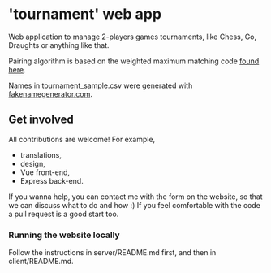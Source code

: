 # 'tournament' web app

Web application to manage 2-players games tournaments, like Chess, Go,
Draughts or anything like that.

Pairing algorithm is based on the weighted maximum matching code
[found here](https://github.com/mlbright/Assignment-Problem/blob/master/mwmatching.py).

Names in tournament\_sample.csv were generated with
[fakenamegenerator.com](https://fr.fakenamegenerator.com/gen-random-fr-us.php).

## Get involved

All contributions are welcome! For example,
 - translations,
 - design,
 - Vue front-end,
 - Express back-end.

If you wanna help, you can contact me with the form on the website,
so that we can discuss what to do and how :)
If you feel comfortable with the code a pull request is a good start too.

### Running the website locally

Follow the instructions in server/README.md first, and then in client/README.md.
